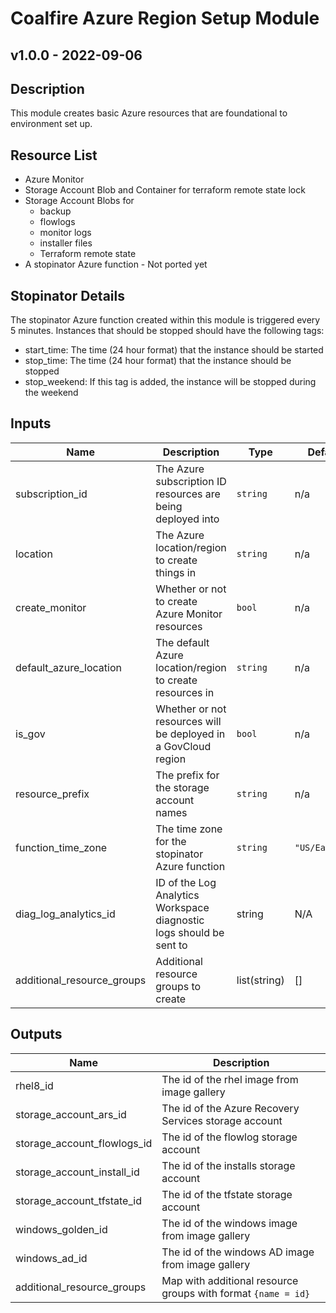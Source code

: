 # Coalfire Azure Region Setup Module

## v1.0.0 - 2022-09-06

## Description

This module creates basic Azure resources that are foundational to environment set up.

## Resource List

- Azure Monitor
- Storage Account Blob and Container for terraform remote state lock
- Storage Account Blobs for
  - backup
  - flowlogs
  - monitor logs
  - installer files
  - Terraform remote state
- A stopinator Azure function - Not ported yet

## Stopinator Details

 The stopinator Azure function created within this module is triggered every 5 minutes.  Instances that should be stopped should have the following tags:

- start_time: The time (24 hour format) that the instance should be started
- stop_time:  The time (24 hour format) that the instance should be stopped
- stop_weekend: If this tag is added, the instance will be stopped during the weekend

## Inputs

| Name | Description | Type | Default | Required |
|------|-------------|------|---------|:-----:|
| subscription\_id | The Azure subscription ID resources are being deployed into | `string` | n/a | yes |
| location | The Azure location/region to create things in | `string` | n/a | yes |
| create\_monitor | Whether or not to create Azure Monitor resources | `bool` | n/a | yes |
| default\_azure\_location | The default Azure location/region to create resources in | `string` | n/a | yes |
| is\_gov | Whether or not resources will be deployed in a GovCloud region | `bool` | n/a | yes |
| resource\_prefix | The prefix for the storage account names | `string` | n/a | yes |
| function\_time\_zone | The time zone for the stopinator Azure function | `string` | `"US/Eastern"` | no |
| diag_log_analytics_id | ID of the Log Analytics Workspace diagnostic logs should be sent to | string | N/A | yes |
| additional_resource_groups | Additional resource groups to create | list(string) | [] | no |

## Outputs

| Name | Description |
|------|-------------|
| rhel8\_id | The id of the rhel image from image gallery |
| storage\_account\_ars\_id | The id of the Azure Recovery Services storage account |
| storage\_account\_flowlogs\_id | The id of the flowlog storage account |
| storage\_account\_install\_id | The id of the installs storage account |
| storage\_account\_tfstate\_id | The id of the tfstate storage account |
| windows\_golden\_id | The id of the windows image from image gallery |
| windows\_ad\_id | The id of the windows AD image from image gallery |
| additional_resource_groups | Map with additional resource groups with format `{name = id}` |
